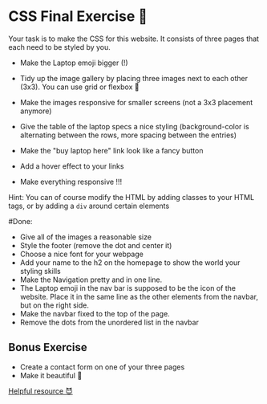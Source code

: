 # CSS Final Exercise 🚀

Your task is to make the CSS for this website. It consists of three pages that each need to be styled by you.

- Make the Laptop emoji bigger (!)

- Tidy up the image gallery by placing three images next to each other (3x3). You can use grid or flexbox 💪

- Make the images responsive for smaller screens (not a 3x3 placement anymore)
- Give the table of the laptop specs a nice styling (background-color is alternating between the rows, more spacing between the entries)
- Make the "buy laptop here" link look like a fancy button
- Add a hover effect to your links
- Make everything responsive ‼!

Hint: You can of course modify the HTML by adding classes to your HTML tags, or by adding a `div` around certain elements

#Done:

- Give all of the images a reasonable size
- Style the footer (remove the dot and center it)
- Choose a nice font for your webpage
- Add your name to the h2 on the homepage to show the world your styling skills
- Make the Navigation pretty and in one line.
- The Laptop emoji in the nav bar is supposed to be the icon of the website.
  Place it in the same line as the other elements from the navbar, but on the right side.
- Make the navbar fixed to the top of the page.
- Remove the dots from the unordered list in the navbar

## Bonus Exercise

- Create a contact form on one of your three pages
- Make it beautiful 🦄

[Helpful resource 😈](https://www.google.com/)

